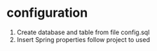 # configuration
1. Create database and table from file config.sql
2. Insert Spring properties follow project to used
